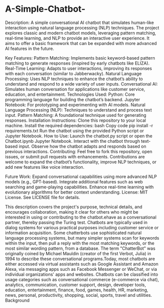 # A-Simple-Chatbot-
Description:
A simple conversational AI chatbot that simulates human-like interaction using natural language processing (NLP) techniques. The project explores classic and modern chatbot models, leveraging pattern matching, real-time learning, and NLP to provide an interactive user experience. It aims to offer a basic framework that can be expanded with more advanced AI features in the future.

Key Features:
Pattern Matching: Implements basic keyword-based pattern matching to generate responses (inspired by early chatbots like ELIZA).
Real-Time Learning: Adapts to user interactions, improving its responses with each conversation (similar to Jabberwacky).
Natural Language Processing: Uses NLP techniques to enhance the chatbot’s ability to understand and respond to a wide variety of user inputs.
Conversational AI: Simulates human conversation for applications like customer service, education, and entertainment.
Technologies Used:
Python: Core programming language for building the chatbot’s backend.
Jupyter Notebook: For prototyping and experimenting with AI models.
Natural Language Processing (NLP): Techniques to understand and process text input.
Pattern Matching: A foundational technique used for generating responses.
Installation Instructions:
Clone this repository to your local machine.
Install the required dependencies:
bash
Copy code
pip install -r requirements.txt
Run the chatbot using the provided Python script or Jupyter Notebook.
How to Use:
Launch the chatbot.py script or open the Chatbot.ipynb Jupyter Notebook.
Interact with the chatbot through text-based input.
Observe how the chatbot adapts and responds based on previous interactions.
Contributing:
Feel free to fork this repository, open issues, or submit pull requests with enhancements. Contributions are welcome to expand the chatbot’s functionality, improve NLP techniques, or add new features like voice interaction.

Future Work:
Expand conversational capabilities using more advanced NLP models (e.g., GPT-based).
Integrate additional features such as web searching and game-playing capabilities.
Enhance real-time learning with evolutionary algorithms for better context understanding.
License:
MIT License. See LICENSE file for details.

This description covers the project's purpose, technical details, and encourages collaboration, making it clear for others who might be interested in using or contributing to the chatbot.ehave as a conversational partner, thereby passing the Turing test. Chatbots are typically used in dialog systems for various practical purposes including customer service or information acquisition. Some chatterbots use sophisticated natural language processing systems, but many simpler systems scan for keywords within the input, then pull a reply with the most matching keywords, or the most similar wording pattern, from a database.  The term "ChatterBot" was originally coined by Michael Mauldin (creator of the first Verbot, Julia) in 1994 to describe these conversational programs.Today, most chatbots are either accessed via virtual assistants such as Google Assistant and Amazon Alexa, via messaging apps such as Facebook Messenger or WeChat, or via individual organizations' apps and websites. Chatbots can be classified into usage categories such as conversational commerce (e-commerce via chat), analytics, communication, customer support, design, developer tools, education, entertainment, finance, food, games, health, HR, marketing, news, personal, productivity, shopping, social, sports, travel and utilities. Background
